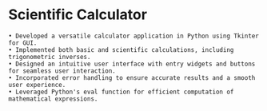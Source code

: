# Scientific Calculator

	• Developed a versatile calculator application in Python using Tkinter for GUI.
	• Implemented both basic and scientific calculations, including trigonometric inverses.
	• Designed an intuitive user interface with entry widgets and buttons for seamless user interaction.
	• Incorporated error handling to ensure accurate results and a smooth user experience.
	• Leveraged Python's eval function for efficient computation of mathematical expressions.
